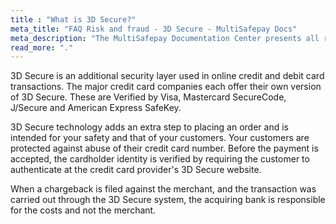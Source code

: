 ```yaml
---
title : "What is 3D Secure?"
meta_title: "FAQ Risk and fraud - 3D Secure - MultiSafepay Docs"
meta_description: "The MultiSafepay Documentation Center presents all relevant information about our Plugins and API. You can also find support pages for Payment Methods, Tools and General Questions as well as the contact details of our Support and Integration Teams."
read_more: "."
---
```

3D Secure is an additional security layer used in online credit and debit card transactions. The major credit card companies each offer their own version of 3D Secure. These are Verified by Visa, Mastercard SecureCode, J/Secure and American Express SafeKey.

3D Secure technology adds an extra step to placing an order and is intended for your safety and that of your customers. Your customers are protected against abuse of their credit card number. Before the payment is accepted, the cardholder identity is verified by requiring the customer to authenticate at the credit card provider's 3D Secure website.

When a chargeback is filed against the merchant, and the transaction was carried out through the 3D Secure system, the acquiring bank is responsible for the costs and not the merchant.



